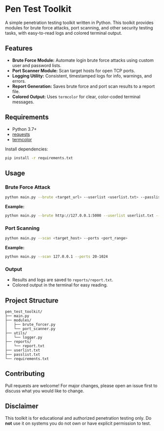 # Pen Test Toolkit

A simple penetration testing toolkit written in Python. This toolkit provides modules for brute force attacks, port scanning, and other security testing tasks, with easy-to-read logs and colored terminal output.

## Features

- **Brute Force Module:** Automate login brute force attacks using custom user and password lists.
- **Port Scanner Module:** Scan target hosts for open TCP ports.
- **Logging Utility:** Consistent, timestamped logs for info, warnings, and errors.
- **Report Generation:** Saves brute force and port scan results to a report file.
- **Colored Output:** Uses `termcolor` for clear, color-coded terminal messages.

## Requirements

- Python 3.7+
- [requests](https://pypi.org/project/requests/)
- [termcolor](https://pypi.org/project/termcolor/)

Install dependencies:
```sh
pip install -r requirements.txt
```

## Usage

### Brute Force Attack

```sh
python main.py --brute <target_url> --userlist <userlist.txt> --passlist <passlist.txt>
```

**Example:**
```sh
python main.py --brute http://127.0.0.1:5000 --userlist userlist.txt --passlist passlist.txt
```

### Port Scanning

```sh
python main.py --scan <target_host> --ports <port_range>
```

**Example:**
```sh
python main.py --scan 127.0.0.1 --ports 20-1024
```

### Output

- Results and logs are saved to `reports/report.txt`.
- Colored output in the terminal for easy reading.

## Project Structure

```
pen_test_toolkit/
├── main.py
├── modules/
│   ├── brute_forcer.py
│   └── port_scanner.py
├── utils/
│   └── logger.py
├── reports/
│   └── report.txt
├── userlist.txt
├── passlist.txt
└── requirements.txt
```

## Contributing

Pull requests are welcome! For major changes, please open an issue first to discuss what you would like to change.

## Disclaimer

This toolkit is for educational and authorized penetration testing only. Do **not** use it on systems you do not own or have explicit permission to test.
